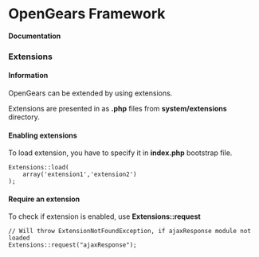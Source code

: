 # OpenGears Framework
**Documentation**

### Extensions

#### Information
OpenGears can be extended by using extensions.

Extensions are presented in as **.php** files from **system/extensions** directory.

#### Enabling extensions
To load extension, you have to specify it in **index.php** bootstrap file.

```
Extensions::load(
    array('extension1','extension2')
);
```

#### Require an extension
To check if extension is enabled, use **Extensions::request**
```
// Will throw ExtensionNotFoundException, if ajaxResponse module not loaded
Extensions::request("ajaxResponse");
```



